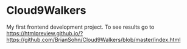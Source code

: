 # Cloud9Walkers
My first frontend development project.
To see results go to 
https://htmlpreview.github.io/?https://github.com/BrianSohn/Cloud9Walkers/blob/master/index.html
